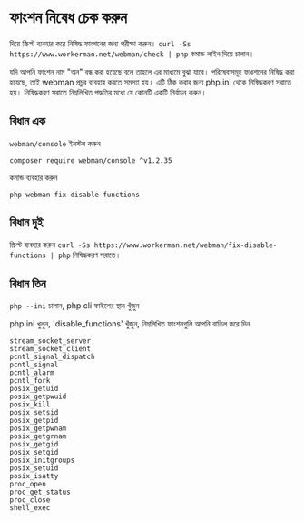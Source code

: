 # ফাংশন নিষেধ চেক করুন

দিয়ে স্ক্রিপ্ট ব্যবহার করে নিষিদ্ধ ফাংশনের জন্য পরীক্ষা করুন। ```curl -Ss https://www.workerman.net/webman/check | php``` কমান্ড লাইন দিয়ে চালান।

যদি আপনি ফাংশন নাম "অন" বন্ধ করা হয়েছে বলে তাহলে এর মাধ্যমে বুঝা যাবে। পরিষেবাসমূহ ফাঙ্শনের নিষিদ্ধ করা হয়েছে, তাই webman প্রচুর ব্যবহার করতে সমস্যা হয়। এটি ঠিক করার জন্য php.ini থেকে নিষিদ্ধকরণ সরাতে হয়। নিষিদ্ধকরণ সরাতে নিম্নলিখিত পদ্ধতির মধ্যে যে কোনটি একটি নির্বাচন করুন।

## বিধান এক

`webman/console` ইনস্টল করুন
```
composer require webman/console ^v1.2.35
```

কমান্ড ব্যবহার করুন
```
php webman fix-disable-functions
```

## বিধান দুই

স্ক্রিপ্ট ব্যবহার করুন `curl -Ss https://www.workerman.net/webman/fix-disable-functions | php` নিষিদ্ধকরণ সরাতে।

## বিধান তিন

`php --ini` চালান, php cli ফাইলের স্থান খুঁজুন

php.ini খুলুন, 'disable_functions' খুঁজুন, নিম্নলিখিত ফাংশনগুলি আপনি বাতিল করে দিন
```
stream_socket_server
stream_socket_client
pcntl_signal_dispatch
pcntl_signal
pcntl_alarm
pcntl_fork
posix_getuid
posix_getpwuid
posix_kill
posix_setsid
posix_getpid
posix_getpwnam
posix_getgrnam
posix_getgid
posix_setgid
posix_initgroups
posix_setuid
posix_isatty
proc_open
proc_get_status
proc_close
shell_exec
```

